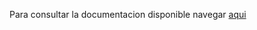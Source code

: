 Para consultar la documentacion disponible 
navegar [aqui](https://gvsigassociation.github.io/gvsig-desktop-docs-es/)
